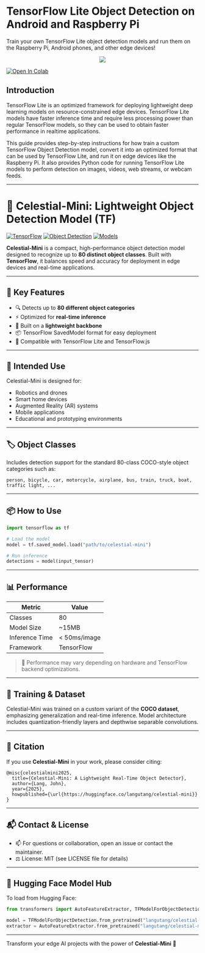 # TensorFlow Lite Object Detection on Android and Raspberry Pi
Train your own TensorFlow Lite object detection models and run them on the Raspberry Pi, Android phones, and other edge devices! 

<p align="center">
   <img src="doc/BSR_demo.gif">
</p>

<a href="https://colab.research.google.com/github/EdjeElectronics/TensorFlow-Lite-Object-Detection-on-Android-and-Raspberry-Pi/blob/master/Train_TFLite2_Object_Detction_Model.ipynb" target="_parent"><img src="https://colab.research.google.com/assets/colab-badge.svg" alt="Open In Colab"/></a>

## Introduction
TensorFlow Lite is an optimized framework for deploying lightweight deep learning models on resource-constrained edge devices. TensorFlow Lite models have faster inference time and require less processing power than regular TensorFlow models, so they can be used to obtain faster performance in realtime applications. 

This guide provides step-by-step instructions for how train a custom TensorFlow Object Detection model, convert it into an optimized format that can be used by TensorFlow Lite, and run it on edge devices like the Raspberry Pi. It also provides Python code for running TensorFlow Lite models to perform detection on images, videos, web streams, or webcam feeds.

---
# 🌌 Celestial-Mini: Lightweight Object Detection Model (TF)

[![TensorFlow](https://img.shields.io/badge/framework-TensorFlow-orange)](https://www.tensorflow.org/)
[![Object Detection](https://img.shields.io/badge/task-Object%20Detection-blue)]()
[![Models](https://img.shields.io/badge/targets-80%20Objects-green)]()

**Celestial-Mini** is a compact, high-performance object detection model designed to recognize up to **80 distinct object classes**. Built with **TensorFlow**, it balances speed and accuracy for deployment in edge devices and real-time applications.

---

## 🚀 Key Features

- 🔍 Detects up to **80 different object categories**
- ⚡ Optimized for **real-time inference**
- 🧠 Built on a **lightweight backbone**
- 📦 TensorFlow SavedModel format for easy deployment
- 🧰 Compatible with TensorFlow Lite and TensorFlow.js

---

## 🧪 Intended Use

Celestial-Mini is designed for:

- Robotics and drones
- Smart home devices
- Augmented Reality (AR) systems
- Mobile applications
- Educational and prototyping environments

---

## 🏷 Object Classes

Includes detection support for the standard 80-class COCO-style object categories such as:

```
person, bicycle, car, motorcycle, airplane, bus, train, truck, boat, traffic light, ...
```

---

## 📦 How to Use

```python
import tensorflow as tf

# Load the model
model = tf.saved_model.load("path/to/celestial-mini")

# Run inference
detections = model(input_tensor)
```

---

## 📊 Performance

| Metric         | Value         |
|----------------|---------------|
| Classes        | 80            |
| Model Size     | ~15MB         |
| Inference Time | < 50ms/image  |
| Framework      | TensorFlow    |

> 📌 Performance may vary depending on hardware and TensorFlow backend optimizations.

---

## 🧠 Training & Dataset

Celestial-Mini was trained on a custom variant of the **COCO dataset**, emphasizing generalization and real-time inference. Model architecture includes quantization-friendly layers and depthwise separable convolutions.

---

## 📖 Citation

If you use **Celestial-Mini** in your work, please consider citing:

```
@misc{celestialmini2025,
  title={Celestial-Mini: A Lightweight Real-Time Object Detector},
  author={Lang, John},
  year={2025},
  howpublished={\url{https://huggingface.co/langutang/celestial-mini}}
}
```

---

## 📬 Contact & License

- 📫 For questions or collaboration, open an issue or contact the maintainer.
- ⚖️ License: MIT (see LICENSE file for details)

---

## 🌠 Hugging Face Model Hub

To load from Hugging Face:

```python
from transformers import AutoFeatureExtractor, TFModelForObjectDetection

model = TFModelForObjectDetection.from_pretrained("langutang/celestial-mini")
extractor = AutoFeatureExtractor.from_pretrained("langutang/celestial-mini")
```

---

Transform your edge AI projects with the power of **Celestial-Mini** 🌠
